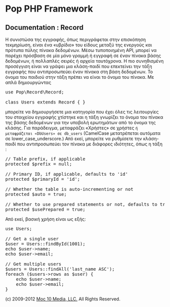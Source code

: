 Pop PHP Framework
=================

Documentation : Record
----------------------

Η συνιστώσα της εγγραφής, όπως περιγράφεται στην επισκόπηση τεκμηρίωση, είναι ένα «υβρίδιο» του είδους μεταξύ της ενεργούς και πρότυπα πύλης πίνακα δεδομένων. Μέσω τυποποιημένη API, μπορεί να παρέχει πρόσβαση σε μία μόνο γραμμή ή εγγραφή σε έναν πίνακα βάσης δεδομένων, ή πολλαπλές σειρές ή αρχεία ταυτόχρονα. Η πιο συνηθισμένη προσέγγιση είναι να γράψει μια κλάση-παιδί που επεκτείνει την τάξη εγγραφής που αντιπροσωπεύει έναν πίνακα στη βάση δεδομένων. Το όνομα του παιδιού στην τάξη πρέπει να είναι το όνομα του πίνακα. Με απλά δημιουργώντας

<pre>
use Pop\Record\Record;

class Users extends Record { }
</pre>

μπορείτε να δημιουργήσετε μια κατηγορία που έχει όλες τις λειτουργίες του στοιχείου εγγραφής χτίστηκε και η τάξη γνωρίζει το όνομα του πίνακα της βάσης δεδομένων για την υποβολή ερωτημάτων από το όνομα της κλάσης. Για παράδειγμα, μεταφράζει «Χρήστες» σε χρήστες `` ή μεταφράζεται «DbUsers» σε db_users `` (CamelCase μετατρέπεται αυτόματα σε lower_case_underscore.) Από εκεί, μπορείτε να ρυθμίσετε την κλάση-παιδί που αντιπροσωπεύει τον πίνακα με διάφορες ιδιότητες, όπως η τάξη :

<pre>
// Table prefix, if applicable
protected $prefix = null;

// Primary ID, if applicable, defaults to 'id'
protected $primaryId = 'id';

// Whether the table is auto-incrementing or not
protected $auto = true;

// Whether to use prepared statements or not, defaults to true
protected $usePrepared = true;
</pre>

Από εκεί, βασική χρήση είναι ως εξής:

<pre>
use Users;

// Get a single user
$user = Users::findById(1001);
echo $user->name;
echo $user->email;

// Get multiple users
$users = Users::findAll('last_name ASC');
foreach ($users->rows as $user) {
    echo $user->name;
    echo $user->email;
}
</pre>

(c) 2009-2012 [Moc 10 Media, LLC.](http://www.moc10media.com) All Rights Reserved.
